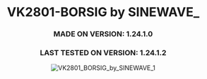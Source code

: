 <div align="center">

# VK2801-BORSIG by SINEWAVE_
### MADE ON VERSION: 1.24.1.0
### LAST TESTED ON VERSION: 1.24.1.2

![VK2801_BORSIG_by_SINEWAVE_1](https://github.com/ThatSINEWAVE/World-Of-Tanks-Mods/assets/133239148/d284262d-bf33-40ce-a683-e49988ec4607)

</div>

